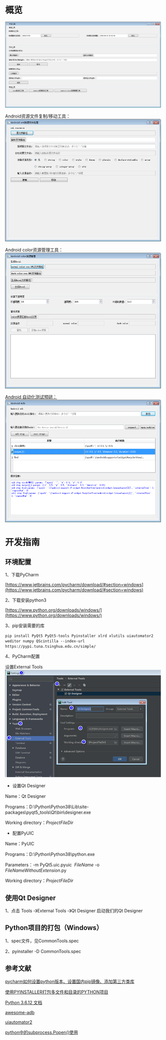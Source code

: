 # 概览

![](doc/img/developTools.png)

Android资源文件复制/移动工具：
![](doc/img/androidResTool.png)

Android color资源管理工具：
![](doc/img/androidColorResTool.png)

[Android 自动化测试预研：](doc/autoTest.md)
![](doc/img/autoTest/adbDialog.png)

# 开发指南

## 环境配置
1、下载PyCharm

[https://www.jetbrains.com/pycharm/download/#section=windows](https://www.jetbrains.com/pycharm/download/#section=windows)

2、下载安装python3

[https://www.python.org/downloads/windows/](https://www.python.org/downloads/windows/)

3、pip安装需要的库

`pip install PyQt5 PyQt5-tools Pyinstaller xlrd xlutils uiautomator2 weditor numpy QScintilla --index-url https://pypi.tuna.tsinghua.edu.cn/simple/`

4、PyCharm配置

设置External Tools
![External Tools](doc/img/pycharm_external_tools.png)

* 设置Qt Designer

Name：Qt Designer

Programs：D:\Python\Python38\Lib\site-packages\pyqt5_tools\Qt\bin\designer.exe

Working directory：$ProjectFileDir$

* 配置PyUIC

Name：PyUIC

Programs：D:\Python\Python38\python.exe

Parameters：-m PyQt5.uic.pyuic  $FileName$ -o $FileNameWithoutExtension$.py

Working directory：$ProjectFileDir$

## 使用Qt Designer
1、点击 Tools -》External Tools -》Qt Designer 启动我们的Qt Designer

## Python项目的打包（Windows）
1、spec文件，见CommonTools.spec

2、pyinstaller -D CommonTools.spec

## 参考文献

[pycharm如何设置python版本、设置国内pip镜像、添加第三方类库](https://www.cnblogs.com/yjmyzz/p/pycharm-add-third-package-and-add-domestic-mirror.html)

[使用PYINSTALLER打包多文件和目录的PYTHON项目](https://www.cnblogs.com/shiyongge/p/10582552.html)

[Python 3.6.12 文档](https://docs.python.org/zh-cn/3.6/)

[awesome-adb](https://github.com/BlankLun/awesome-adb)

[uiautomator2](https://github.com/BlankLun/uiautomator2)

[python中的subprocess.Popen()使用](https://www.cnblogs.com/zhoug2020/p/5079407.html)
